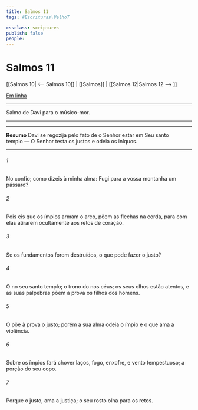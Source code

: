```yaml
---
title: Salmos 11
tags: #Escrituras\VelhoT

cssclass: scriptures
publish: false
people:
---
```


# Salmos 11
[[Salmos 10| <-- Salmos 10]] | [[Salmos]] | [[Salmos 12|Salmos 12 --> ]]

[Em linha](https://churchofjesuschrist.org/study/scriptures/ot/ps/11?lang=por)

---
Salmo de Davi para o músico-mor.

---

---
__Resumo__
Davi se regozija pelo fato de o Senhor estar em Seu santo templo — O Senhor testa os justos e odeia os iníquos.

---
###### 1 
No  confio; como dizeis à minha alma: Fugi para a vossa montanha  um pássaro?

###### 2 
Pois eis que os ímpios armam o arco, põem as flechas na corda, para com elas atirarem ocultamente aos retos de coração.

###### 3 
Se os fundamentos forem destruídos, o que pode fazer o justo?

###### 4 
O   no seu santo templo; o trono do   nos céus; os seus olhos estão atentos, e as suas pálpebras põem à prova os filhos dos homens.

###### 5 
O  põe à prova o justo; porém a sua alma odeia o ímpio e o que ama a violência.

###### 6 
Sobre os ímpios fará chover laços, fogo, enxofre, e vento tempestuoso;  a porção do seu copo.

###### 7 
Porque o   justo,  ama a justiça; o seu rosto olha para os retos.

